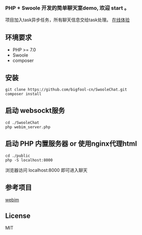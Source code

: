 
### PHP + Swoole 开发的简单聊天室demo, 欢迎 start 。
项目加入task异步任务，所有聊天信息交给task处理。
[在线体验](http:chat.bigfool.cn)

## 环境要求
* PHP >= 7.0
* Swoole
* composer

## 安装
```
git clone https://github.com/bigfool-cn/SwooleChat.git
composer install
```

## 启动 websockt服务
```
cd ./SwooleChat
php webim_server.php
```

## 启动 PHP 内置服务器 or 使用nginx代理html
```
cd ./public
php -S localhost:8000
```
浏览器访问 localhost:8000 即可进入聊天

## 参考项目
[webim](https://github.com/moell-peng/webim.git "webim")

## License
MIT
